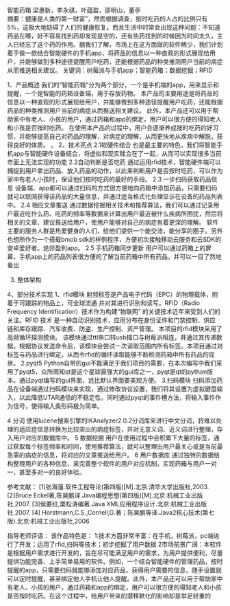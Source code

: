 智能药箱
梁惠新，李永祺，叶蕴盈，邵明山，董亭    
    摘要：健康是人类的第一财富”，然而根据调查，按时吃药的人占的比例只有5%，这极大地妨碍了人们的健康恢复。而且生活中时常会出现这种问题：不知道药品在哪，好不容易找到药却发现是空的，还有些药找到的时候因为时间太久，主人已经忘了这个药的作用。据我们了解，市场上在这方面做的软件稀少，我们计划着手做一款结合智能硬件的手机app，将药品的信息以一种直观的形式展现给用户，并能够做到多种途径提醒用户吃药，还能根据药品的种类推测用户当前的病症从而推送相关建议。
关键词：树莓派与手机app；智能药箱；数据挖掘；RFID

1、产品概述
我们的“智能药箱”分为两个部分，一个是手机端的app，用来显示和提醒，一个是智能的药箱设备端，用于存放药物。
本产品的主要用途是将药品的信息以一种直观的形式展现给用户，并能够做到多种途径提醒用户吃药，还能根据药品的种类推测用户当前的病症从而推送相关建议。
此外，本产品还可以用于帮助家中有老人、小孩的用户，通过药箱和app的绑定，用户可以很方便的得知老人和小孩是否按时吃药。
在使用本产品的过程中，用户会逐渐养成按时吃药的好习惯，并能够提高自己对药品的理解，对病症的理解，从而更快地从疾病中解脱，获得良好的体质。
。
2、技术亮点
2.1软硬件结合
也是最主要的特色，我们将智能手机app与智能硬件设备结合，将虚拟和现实糅合在了一起，从而可以实现很多当前市面上无法实现的功能
2.2自动判断是否吃药
通过运用rfid技术，智能硬件端可以捕捉到用户拿出药品、放入药品的动作，以此来判断用户是否按时吃药，可以作为家中有老人小孩时，保证他们按时吃药的最好的手段。
2.3 一步扫码获取药品信息
设备端、app都可以通过扫码的方式很方便地向药箱中添加药品，只需要扫码就可以联网获得该药品的大量信息，并通过适当格式化处理显示在设备的药品列表中。
2.4 相应文章推送
通过数据挖掘相关技术和推荐算法，我们可以通过记录用户最近吃什么药、吃药的频率等数据来计算出用户最近被什么疾病所困扰，然后将相关的文章、建议推送给用户，使用户能够对自己的病症有着更深的理解。
软件主要的服务人群是热爱健身的人们，给他们提供一个能交流，能分享的圈子。另外也想所作为一个搭载bmob sdk的样例程序，方便初次接触移动云服务和云SDK的安卓爱好者。绝非盈利app。
2.5 手机药箱同步更新
用户可以通过药箱上的屏幕，手机app上的药品列表很方便的了解当前药箱中所有药品，并可以一目了然地看出

3. 整体架构
 

4、部分技术实现
1、rfid模块
射频标签是产品电子代码（EPC）的物理载体，附着于可跟踪的物品上，可全球流通 并对其进行识别和读写。RFID（Radio Frequency Identification）技术作为构建“物联网” 的关键技术近年来受到人们的关注。RFID 技术 是一种自动识别技术，应用分布在身份证件和门禁控制、供应 链和库存跟踪、汽车收费、防盗、生产控制、资产管理。
本项目的rfid模块采用了高频循环探测模块。
该模块通过ttl串口转usb插口与树莓派相连，并通过其传递数据。根据协议发送命令后，该模块会尝试一次读取范围内所有标签。本项目通过对标签与药品进行绑定，从而令rfid的循环读取能够不断检测药箱中所有药品的现状。
2.pyqt5
Python自带的gui不能满足于我们项目的需要，在本次编写中我们采用了pyqt5，众所周知qt是这个星球最强大的gui库之一，pyqt是qt的python版本。通过pyqt编写的gui界面，远比默认界面要美观方便。
3.扫码模块
扫码添加药品在设备端通过扫码模块来实现，通过修改协议设置，我们将其设置为虚拟键盘输入，以此降低UTAR通信的不稳定性。同时通过pyqt的事件槽方法，将输入事件作为信号，使得输入条形码极为简单。


4  分词
使用lucene搜索引擎的IKAnalyzer2.0.2分词库来进行中文分词，将难以处理的适应症信息转换为比较突出的病症标签，并对无意义词、近义词进行整理，存入用户对应的数据库中。
5 数据挖掘
用户在使用过程中会积累下大量的标签，通过获取每个标签频率和时间，使用推荐算法，就可以整理出用户最关心或是当前最急需的病症的信息，将对应的文章推送给用户。
6  用户数据库
通过独特的数据结构整理用户的各种信息，来完善整个软件的用户对应机制，实现药箱与用户一对一，甚至多对一的良好体验。


参考文献： 
[1]张海藩.软件工程导论(第四版)[M].北京:清华大学出版社,2003.
[2]Bruce Eckel著,陈昊鹏译.Java编程思想(第四版)[M].北京:机械工业出版社,2007.
[3]侯要红,栗松涛编著.Java XML应用程序设计.北京:机械工业出版社.2007.
[4] Horstmann,C.S.,Cornell,G.著；陈昊鹏等译.Java2核心技术(第七版).北京:机械工业出版社,2006

指导老师评语：
该作品特色是：
1:技术方面非常丰富：在手机，树莓派，pc端进行了开发；运用了rfid,扫码等技术；初步挖掘了用户数据
2市场前景广阔：本软件是根据用户需求进行开发的，旨在尽可能满足用户的需求，为用户提供便利，尽量提供功能完善、上手简单易用的软件。例如，一个结合智能硬件的管理药品，按时提醒的app，只需要扫码就能够添加对应药品，获得用户需要的信息，随手设置就可以定时提醒，甚至绑定他人手机让他人提醒。此外，本产品还可以用于帮助家中有老人、小孩的用户，通过药箱和app的绑定，用户可以很方便的得知老人和小孩是否按时吃药。在这个过程中，给用户带来的潜移默化的影响却是举足轻重的

